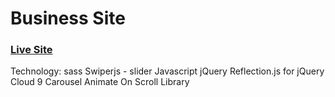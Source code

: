 # Business Site
 
### [Live Site](https://jacekmaciejak.github.io/Site/)

Technology:
sass
Swiperjs - slider
Javascript
jQuery
Reflection.js for jQuery
Cloud 9 Carousel
Animate On Scroll Library
